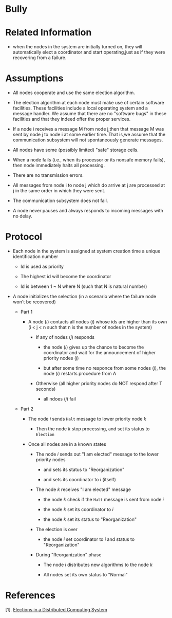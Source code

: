 # Bully

# Related Information

  * when the nodes in the system are initially turned on, they will automatically elect a coordinator and start 
    operating,just as if they were recovering from a failure.
    
# Assumptions

  * All nodes cooperate and use the same election algorithm.

  * The election algorithm at each node must make use of certain software facilities. These facilities include a local 
    operating system and a message handler. We assume that there are no "software bugs" in these facilities and that 
    they indeed offer the proper services.
    
  * If a node i receives a message M from node j,then that message M was sent by node j to node i at some earlier time.
    That is,we assume that the communication subsystem will not spontaneously generate messages.
    
  * All nodes have some (possibly limited) "safe" storage cells.

  * When a node fails (i.e., when its processor or its nonsafe memory fails), then node immediately halts all 
    processing.
    
  * There are no transmission errors.

  * All messages from node i to node j which do arrive at j are processed at j in the same order in which they were 
    sent.
    
  * The communication subsystem does not fail.

  * A node never pauses and always responds to incoming messages with no delay.

# Protocol

  * Each node in the system is assigned at system creation time a unique identification number
    
      * Id is used as priority 
      
      * The highest id will become the coordinator
    
      * Id is between 1 ~ N where N (such that N is natural number)

  * A node initializes the selection (in a scenario where the failure node won't be recovered)

      * Part 1
    
          * A node (*i*) contacts all nodes (*j*) whose ids are higher than its own (i < j < n such that n is the 
            number of nodes in the system)
            
              * If any of nodes (*j*) responds 
            
                  * the node (*i*) gives up the chance to become the coordinator and wait for the announcement of higher 
                    priority nodes (*j*) 
        
                  * but after some time no responce from some nodes (*j*), the node (*i*) restarts procedure from A
                
              * Otherwise (all higher priority nodes do NOT respond after T seconds)
    
                  * all ndoes (*j*) fail
    
      * Part 2
    
          * The node *i* sends `Halt` message to lower priority node *k*
    
              * Then the node *k* stop processing, and set its status to `Election`
    
          * Once all nodes are in a known states
    
              * The node *i* sends out "I am elected" message to the lower priority nodes 
    
                  * and sets its status to "Reorganization"
    
                  * and sets its coordinator to *i* (itself) 
    
              * The node *k* receives "I am elected" message 
    
                  * the node *k* check if the `Halt` message is sent from node *i*
     
                  * the node *k* set its coordinator to *i*
     
                  * the node *k* set its status to "Reorganization"
    
              * The election is over 
                    
                  * the node *i* set coordinator to *i* and status to "Reorganization"
    
              * During "Reorganization" phase
    
                  * The node *i* distributes new algorithms to the node *k* 
    
                  * All nodes set its own status to "Normal"

# References

  [1]. [Elections in a Distributed Computing System](http://vis.usal.es/rodrigo/documentos/papers/BullyAlgorithm.pdf)